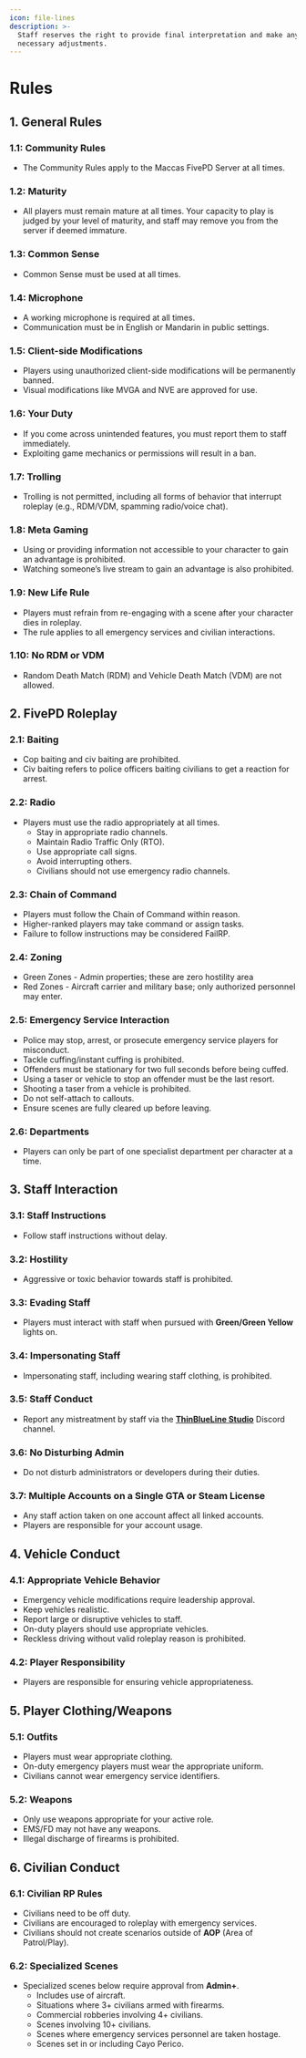 ```yaml
---
icon: file-lines
description: >-
  Staff reserves the right to provide final interpretation and make any
  necessary adjustments.
---
```


# Rules

## 1. General Rules

### 1.1: Community Rules

* The Community Rules apply to the Maccas FivePD Server at all times.

### 1.2: Maturity

* All players must remain mature at all times. Your capacity to play is judged by your level of maturity, and staff may remove you from the server if deemed immature.

### 1.3: Common Sense

* Common Sense must be used at all times.

### 1.4: Microphone

* A working microphone is required at all times.
* Communication must be in English or Mandarin in public settings.

### 1.5: Client-side Modifications

* Players using unauthorized client-side modifications will be permanently banned.
* Visual modifications like MVGA and NVE are approved for use.

### 1.6: Your Duty

* If you come across unintended features, you must report them to staff immediately.
* Exploiting game mechanics or permissions will result in a ban.

### 1.7: Trolling

* Trolling is not permitted, including all forms of behavior that interrupt roleplay (e.g., RDM/VDM, spamming radio/voice chat).

### 1.8: Meta Gaming

* Using or providing information not accessible to your character to gain an advantage is prohibited.
* Watching someone’s live stream to gain an advantage is also prohibited.

### 1.9: New Life Rule

* Players must refrain from re-engaging with a scene after your character dies in roleplay.
* The rule applies to all emergency services and civilian interactions.

### 1.10: No RDM or VDM

* Random Death Match (RDM) and Vehicle Death Match (VDM) are not allowed.

## 2. FivePD Roleplay

### 2.1: Baiting

* Cop baiting and civ baiting are prohibited.
* Civ baiting refers to police officers baiting civilians to get a reaction for arrest.

### 2.2: Radio

* Players must use the radio appropriately at all times.
  * Stay in appropriate radio channels.
  * Maintain Radio Traffic Only (RTO).
  * Use appropriate call signs.
  * Avoid interrupting others.
  * Civilians should not use emergency radio channels.

### 2.3: Chain of Command

* Players must follow the Chain of Command within reason.
* Higher-ranked players may take command or assign tasks.
* Failure to follow instructions may be considered FailRP.

### 2.4: Zoning

* Green Zones - Admin properties; these are zero hostility area
* Red Zones - Aircraft carrier and military base; only authorized personnel may enter.

### 2.5: Emergency Service Interaction

* Police may stop, arrest, or prosecute emergency service players for misconduct.
* Tackle cuffing/instant cuffing is prohibited.
* Offenders must be stationary for two full seconds before being cuffed.
* Using a taser or vehicle to stop an offender must be the last resort.
* Shooting a taser from a vehicle is prohibited.
* Do not self-attach to callouts.
* Ensure scenes are fully cleared up before leaving.

### 2.6: Departments

* Players can only be part of one specialist department per character at a time.

## 3. Staff Interaction

### 3.1: Staff Instructions

* Follow staff instructions without delay.

### 3.2: Hostility

* Aggressive or toxic behavior towards staff is prohibited.

### 3.3: Evading Staff

* Players must interact with staff when pursued with **Green/Green Yellow** lights on.

### 3.4: Impersonating Staff

* Impersonating staff, including wearing staff clothing, is prohibited.

### 3.5: Staff Conduct

* Report any mistreatment by staff via the [**ThinBlueLine Studio**](https://discord.gg/Y5Hqc4xApW) Discord channel.

### 3.6: No Disturbing Admin

* Do not disturb administrators or developers during their duties.

### 3.7: Multiple Accounts on a Single GTA or Steam License

* Any staff action taken on one account affect all linked accounts.
* Players are responsible for your account usage.

## 4. Vehicle Conduct

### 4.1: Appropriate Vehicle Behavior

* Emergency vehicle modifications require leadership approval.
* Keep vehicles realistic.
* Report large or disruptive vehicles to staff.
* On-duty players should use appropriate vehicles.
* Reckless driving without valid roleplay reason is prohibited.

### 4.2: Player Responsibility

* Players are responsible for ensuring vehicle appropriateness.

## 5. Player Clothing/Weapons

### 5.1: Outfits

* Players must wear appropriate clothing.
* On-duty emergency players must wear the appropriate uniform.
* Civilians cannot wear emergency service identifiers.

### 5.2: Weapons

* Only use weapons appropriate for your active role.
* EMS/FD may not have any weapons.
* Illegal discharge of firearms is prohibited.

## 6. Civilian Conduct

### 6.1: Civilian RP Rules

* Civilians need to be off duty.
* Civilians are encouraged to roleplay with emergency services.
* Civilians should not create scenarios outside of **AOP** (Area of Patrol/Play).

### 6.2: Specialized Scenes

* Specialized scenes below require approval from **Admin+**.
  * Includes use of aircraft.
  * Situations where 3+ civilians armed with firearms.
  * Commercial robberies involving 4+ civilians.
  * Scenes involving 10+ civilians.
  * Scenes where emergency services personnel are taken hostage.
  * Scenes set in or including Cayo Perico.

